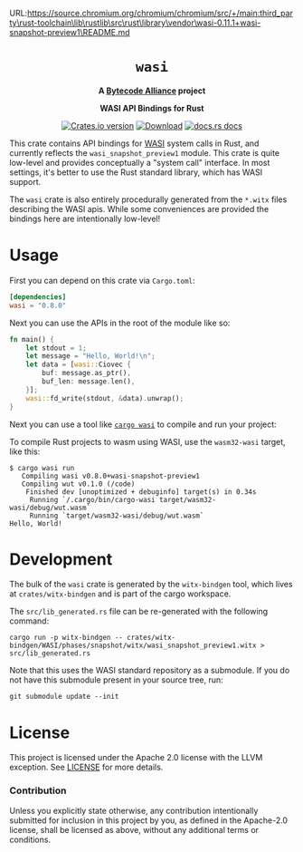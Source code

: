 URL:https://source.chromium.org/chromium/chromium/src/+/main:third_party\rust-toolchain\lib\rustlib\src\rust\library\vendor\wasi-0.11.1+wasi-snapshot-preview1\README.md
<div align="center">
  <h1><code>wasi</code></h1>

<strong>A <a href="https://bytecodealliance.org/">Bytecode Alliance</a> project</strong>

  <p>
    <strong>WASI API Bindings for Rust</strong>
  </p>

  <p>
    <a href="https://crates.io/crates/wasi"><img src="https://img.shields.io/crates/v/wasi.svg?style=flat-square" alt="Crates.io version" /></a>
    <a href="https://crates.io/crates/wasi"><img src="https://img.shields.io/crates/d/wasi.svg?style=flat-square" alt="Download" /></a>
    <a href="https://docs.rs/wasi/"><img src="https://img.shields.io/badge/docs-latest-blue.svg?style=flat-square" alt="docs.rs docs" /></a>
  </p>
</div>

This crate contains API bindings for [WASI](https://github.com/WebAssembly/WASI)
system calls in Rust, and currently reflects the `wasi_snapshot_preview1`
module. This crate is quite low-level and provides conceptually a "system call"
interface. In most settings, it's better to use the Rust standard library, which
has WASI support.

The `wasi` crate is also entirely procedurally generated from the `*.witx` files
describing the WASI apis. While some conveniences are provided the bindings here
are intentionally low-level!

# Usage

First you can depend on this crate via `Cargo.toml`:

```toml
[dependencies]
wasi = "0.8.0"
```

Next you can use the APIs in the root of the module like so:

```rust
fn main() {
    let stdout = 1;
    let message = "Hello, World!\n";
    let data = [wasi::Ciovec {
        buf: message.as_ptr(),
        buf_len: message.len(),
    }];
    wasi::fd_write(stdout, &data).unwrap();
}
```

Next you can use a tool like [`cargo
wasi`](https://github.com/bytecodealliance/cargo-wasi) to compile and run your
project:

To compile Rust projects to wasm using WASI, use the `wasm32-wasi` target,
like this:

```
$ cargo wasi run
   Compiling wasi v0.8.0+wasi-snapshot-preview1
   Compiling wut v0.1.0 (/code)
    Finished dev [unoptimized + debuginfo] target(s) in 0.34s
     Running `/.cargo/bin/cargo-wasi target/wasm32-wasi/debug/wut.wasm`
     Running `target/wasm32-wasi/debug/wut.wasm`
Hello, World!
```

# Development

The bulk of the `wasi` crate is generated by the `witx-bindgen` tool, which lives at
`crates/witx-bindgen` and is part of the cargo workspace.

The `src/lib_generated.rs` file can be re-generated with the following
command:

```
cargo run -p witx-bindgen -- crates/witx-bindgen/WASI/phases/snapshot/witx/wasi_snapshot_preview1.witx > src/lib_generated.rs
```

Note that this uses the WASI standard repository as a submodule. If you do not
have this submodule present in your source tree, run:
```
git submodule update --init
```

# License

This project is licensed under the Apache 2.0 license with the LLVM exception.
See [LICENSE](LICENSE) for more details.

### Contribution

Unless you explicitly state otherwise, any contribution intentionally submitted
for inclusion in this project by you, as defined in the Apache-2.0 license,
shall be licensed as above, without any additional terms or conditions.
